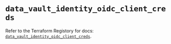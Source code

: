 # `data_vault_identity_oidc_client_creds`

Refer to the Terraform Registory for docs: [`data_vault_identity_oidc_client_creds`](https://www.terraform.io/docs/providers/vault/d/identity_oidc_client_creds).
